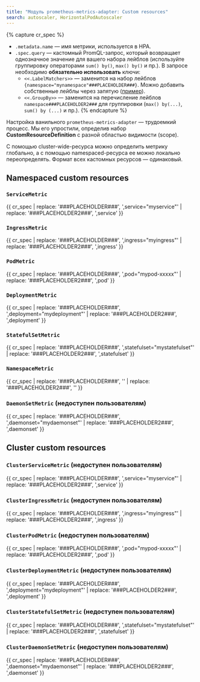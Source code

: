 ```yaml
---
title: "Модуль prometheus-metrics-adapter: Custom resources"
search: autoscaler, HorizontalPodAutoscaler 
---
```


{% capture cr_spec %}

* `.metadata.name` — имя метрики, используется в HPA.
* `.spec.query` — кастомный PromQL-запрос, который возвращает однозначное значение для вашего набора лейблов (используйте группировку операторами `sum() by()`, `max() by()` и пр.). В запросе необходимо **обязательно использовать** ключи:
  * `<<.LabelMatchers>>` — заменится на набор лейблов `{namespace="mynamespace"###PLACEHOLDER###}`. Можно добавить собственные лейблы через запятую ([пример](usage.html#пример-использования-кастомных-метрик-с-размером-очереди-rabbitmq)).
  * `<<.GroupBy>>` — заменится на перечисление лейблов `namespace###PLACEHOLDER2###` для группировки (`max() by(...)`, `sum() by (...)` и пр.).
{% endcapture %}

Настройка ванильного `prometheus-metrics-adapter` — трудоемкий процесс. Мы его упростили, определив набор **CustomResourceDefinition** с разной областью видимости (scope).

С помощью cluster-wide-ресурса можно определить метрику глобально, а с помощью namespaced-ресурса ее можно локально переопределять. Формат всех кастомных ресурсов — одинаковый.

## Namespaced custom resources

### `ServiceMetric`

{{ cr_spec | replace: '###PLACEHOLDER###', ',service="myservice"'  | replace: '###PLACEHOLDER2###', ',service' }}

### `IngressMetric`

{{ cr_spec | replace: '###PLACEHOLDER###', ',ingress="myingress"' | replace: '###PLACEHOLDER2###', ',ingress' }}

### `PodMetric`

{{ cr_spec | replace: '###PLACEHOLDER###', ',pod="mypod-xxxxx"' | replace: '###PLACEHOLDER2###', ',pod' }}

### `DeploymentMetric`

{{ cr_spec | replace: '###PLACEHOLDER###', ',deployment="mydeployment"' | replace: '###PLACEHOLDER2###', ',deployment' }}

### `StatefulSetMetric`

{{ cr_spec | replace: '###PLACEHOLDER###', ',statefulset="mystatefulset"' | replace: '###PLACEHOLDER2###', ',statefulset' }}

### `NamespaceMetric`

{{ cr_spec | replace: '###PLACEHOLDER###', ''  | replace: '###PLACEHOLDER2###', '' }}

### `DaemonSetMetric` (недоступен пользователям)

{{ cr_spec | replace: '###PLACEHOLDER###', ',daemonset="mydaemonset"' | replace: '###PLACEHOLDER2###', ',daemonset' }}

## Cluster custom resources

### `ClusterServiceMetric` (недоступен пользователям)

{{ cr_spec | replace: '###PLACEHOLDER###', ',service="myservice"'  | replace: '###PLACEHOLDER2###', ',service' }}

### `ClusterIngressMetric` (недоступен пользователям)

{{ cr_spec | replace: '###PLACEHOLDER###', ',ingress="myingress"' | replace: '###PLACEHOLDER2###', ',ingress' }}

### `ClusterPodMetric` (недоступен пользователям)

{{ cr_spec | replace: '###PLACEHOLDER###', ',pod="mypod-xxxxx"' | replace: '###PLACEHOLDER2###', ',pod' }}

### `ClusterDeploymentMetric` (недоступен пользователям)

{{ cr_spec | replace: '###PLACEHOLDER###', ',deployment="mydeployment"' | replace: '###PLACEHOLDER2###', ',deployment' }}

### `ClusterStatefulSetMetric` (недоступен пользователям)

{{ cr_spec | replace: '###PLACEHOLDER###', ',statefulset="mystatefulset"' | replace: '###PLACEHOLDER2###', ',statefulset' }}

### `ClusterDaemonSetMetric` (недоступен пользователям)

{{ cr_spec | replace: '###PLACEHOLDER###', ',daemonset="mydaemonset"' | replace: '###PLACEHOLDER2###', ',daemonset' }}
